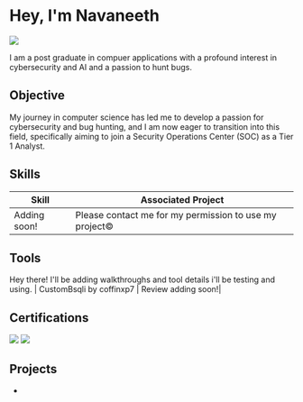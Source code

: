 # Hey, I'm Navaneeth
<a href="www.linkedin.com/in/navaneethgprabhu"><img src="https://img.shields.io/badge/-LinkedIn-0072b1?&style=for-the-badge&logo=linkedin&logoColor=white" /></a>

I am a post graduate in compuer applications with a profound interest in cybersecurity and AI and a passion to hunt bugs.

## Objective


My journey in computer science has led me to develop a passion for cybersecurity and bug hunting, and I am now eager to transition into this field, specifically aiming to join a Security Operations Center (SOC) as a Tier 1 Analyst.

## Skills

| Skill                                         | Associated Project         |
|-----------------------------------------------|----------------------------|
| Adding soon!          | Please contact me for my permission to use my project©|


## Tools
Hey there! I'll be adding walkthroughs and tool details i'll be testing and using.
| CustomBsqli by coffinxp7         | Review adding soon!|


## Certifications
<div>
<img src="https://img.shields.io/badge/-CNSP-006400?&style=for-the-badge&logoColor=white" />
<img src="https://img.shields.io/badge/-UiPath Automation-FFA500?&style=for-the-badge&logoColor=white" />

</div>

## Projects
-
